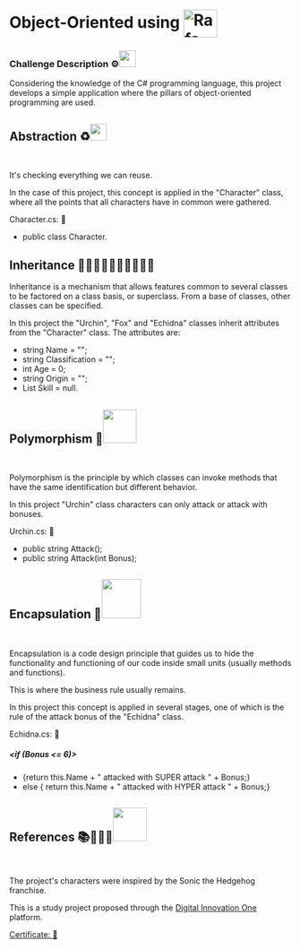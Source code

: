 # Object-Oriented using   <img align="center" alt="Rafa-Csharp" height="50" width="60" src="https://cdn.jsdelivr.net/gh/devicons/devicon/icons/csharp/csharp-original.svg">

### Challenge Description ⚙️<img src="https://user-images.githubusercontent.com/87840459/189416370-797e626c-8d72-4bfb-af73-455995a84c7a.gif" width="30px">
</div>

Considering the knowledge of the C# programming language, this project develops a simple application where the pillars of object-oriented programming are used.

 ## Abstraction ♻️<img src="https://user-images.githubusercontent.com/87840459/189417115-0a061998-c5bb-424e-a047-d9b30aa0367f.gif" width="30px">
<br></div>
 
 It's checking everything we can reuse. 
 
 In the case of this project, this concept is applied in the "Character" class, where all the points that all characters have in common were gathered.
 
 Character.cs: 📁
  - public  class Character.
 
## Inheritance 👨‍👧‍👦👨‍👩‍👧‍👧👩‍👧‍👦

Inheritance is a mechanism that allows features common to several classes to be factored on a class basis, or superclass. From a base of classes, other classes can be specified.

In this project the "Urchin", "Fox" and "Echidna" classes inherit attributes from the "Character" class. The attributes are:

 - string Name = "";
 - string Classification = "";
 - int Age = 0;
 - string Origin = "";
 - List<string> Skill = null.
 
 ## Polymorphism 🧬<img src="https://user-images.githubusercontent.com/87840459/189417503-0a9732ce-98ac-4595-8314-caeadb71a66a.gif" width="60px">
<br></div>
 
Polymorphism is the principle by which classes can invoke methods that have the same identification but different behavior.

In this project "Urchin" class characters can only attack or attack with bonuses.

 Urchin.cs: 📁
 - public string Attack();
 - public string Attack(int Bonus);

 ## Encapsulation 💊<img src="https://user-images.githubusercontent.com/87840459/189418802-7192be17-10f9-4714-8b62-8c97319f28b8.gif" width="70px">
<br></div>
 
Encapsulation is a code design principle that guides us to hide the functionality and functioning of our code inside small units (usually methods and functions).

This is where the business rule usually remains.

In this project this concept is applied in several stages, one of which is the rule of the attack bonus of the "Echidna" class.

 Echidna.cs: 📁
  
  ##### <if (Bonus <= 6)>

   - {return this.Name + " attacked with SUPER attack " + Bonus;}
   - else { return this.Name + " attacked with HYPER attack " + Bonus;}

      
   ## References 📚👨🏾‍💻<img src="https://user-images.githubusercontent.com/87840459/189422339-6a95da58-0047-4dc7-ab9d-887b0af101f6.gif" width="60px">
<br>

 The project's characters were inspired by the Sonic the Hedgehog franchise.

 This is a study project proposed through the [Digital Innovation One](https://www.dio.me/?ref=RE6NDV822B) platform.


 [Certificate: 📜](https://www.dio.me/en/certificate/4E02AD64/share)



